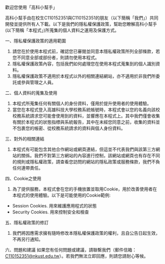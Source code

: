 歡迎您使用「高科小幫手」

高科小幫手由在校生C110152351與C110152351的朋友（以下簡稱「我們」）共同開發並提供所有人下載。以下是我們的隱私權保護政策，幫助您瞭解高科小幫手(以下簡稱「本程式」)所蒐集的個人資料之運用及保護方式。

一、隱私權保護政策的適用範圍
  1. 請您在於使用本程式前，確認您已審閱並同意本隱私權政策所列全部條款，若您不同意全部或部份者，則請勿使用本程式。
  2. 隱私權保護政策內容，包括我們如何處理您在使用本程式蒐集到的個人識別資料。
  3. 隱私權保護政策不適用於本程式以外的相關連結網站，亦不適用於非我們所委託或參與管理之人員。

二、個人資料的蒐集及使用
  1. 本程式所蒐集任何有關個人的身份資料，僅用於提升使用者的使用體驗。
  2. 當您在本程式登入高雄科技大學校務系統帳號時，本程式會以您的名義向該校校務系統請求您可能會使用到的資料，並響應在本程式上。其中我們僅會收集有關於本程式的狀態指標與系統報告，其中在未經您同意之前，收集的資料並不包裹您的帳密、從校務系統請求的資料與個人身份資料。

三、對外的相關連結
  1. 本程式有可能包含其他合作網站或網頁連結，但這並不代表我們與該第三方網站的關係。我們不對第三方網站的內容進行控制，該網站或網頁也有存在不同的規則或隱私權政策，請查看您訪問的網站的隱私政策或服務條款，我們不負任何連帶責任。

四、Cookie之使用
  1. 為了提供服務，本程式會在您的手機放置並取用Cookie，用於改善使用者在本程式的使用體驗。以下是可能使用的Cookie範例:

* Session Cookies. 用來維護應用程式的狀態
* Security Cookies. 用來控制安全和檢查

五、隱私權政策的修訂
  1. 我們將因應需求擁有隨時修改本隱私權保護政策的權利，且自公告日起生效，不再另行通知。

六、問題和建議
如果您有任何問題或建議，請聯繫我們（郵件信箱：C110152351@nkust.edu.tw）。若我們無法立即回應，則請您請耐心等候。
